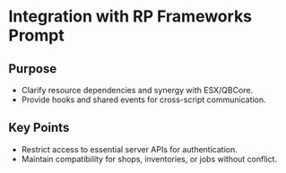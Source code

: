 # Integration with RP Frameworks Prompt

## Purpose
- Clarify resource dependencies and synergy with ESX/QBCore.
- Provide hooks and shared events for cross-script communication.

## Key Points
- Restrict access to essential server APIs for authentication.
- Maintain compatibility for shops, inventories, or jobs without conflict.

